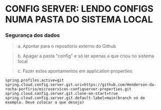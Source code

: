 # CONFIG SERVER: LENDO CONFIGS NUMA PASTA DO SISTEMA LOCAL
### Segurança dos dados
> a. Apontar para o repositório externo do Github

> b. Apagar a pasta "config" e só ler apenas a que criou no sistema local

> c. Fazer estes apontamentos em application properties:
````
spring.profiles.active=git
spring.cloud.config.server.git.uri=https://github.com/Henderson-da-rocha-porfirio/microservices-configserver-properties.git
spring.cloud.config.server.git.clone-on-start=true
spring.cloud.config.server.git.default-label=main(branch só de exemplo. Deve colocar a que deseja)
````
